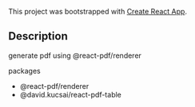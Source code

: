 This project was bootstrapped with [Create React App](https://github.com/facebook/create-react-app).

## Description

generate pdf using @react-pdf/renderer

packages
- @react-pdf/renderer
- @david.kucsai/react-pdf-table